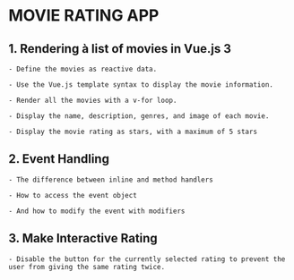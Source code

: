 # MOVIE RATING APP 

  ## 1. Rendering à list of movies in Vue.js 3 
    - Define the movies as reactive data.

    - Use the Vue.js template syntax to display the movie information.
    
    - Render all the movies with a v-for loop.

    - Display the name, description, genres, and image of each movie.

    - Display the movie rating as stars, with a maximum of 5 stars

  ## 2. Event Handling
    - The difference between inline and method handlers

    - How to access the event object
    
    - And how to modify the event with modifiers


## 3. Make Interactive Rating
    - Disable the button for the currently selected rating to prevent the user from giving the same rating twice.